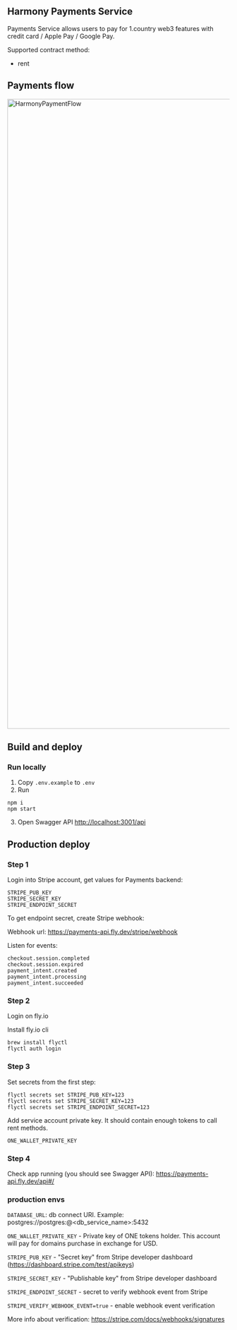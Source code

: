 ## Harmony Payments Service
Payments Service allows users to pay for 1.country web3 features with credit card / Apple Pay / Google Pay.

Supported contract method:
- rent

## Payments flow
<img width="1429" alt="HarmonyPaymentFlow" src="https://user-images.githubusercontent.com/8803471/216304320-79a5dce7-5bd2-4ddb-8653-860f76810163.png">


## Build and deploy
### Run locally
1) Copy `.env.example` to `.env`
2) Run
```shell
npm i
npm start
```
3) Open Swagger API [http://localhost:3001/api](http://localhost:3001/api)

## Production deploy
### Step 1
Login into Stripe account, get values for Payments backend:

```
STRIPE_PUB_KEY
STRIPE_SECRET_KEY
STRIPE_ENDPOINT_SECRET
```

To get endpoint secret, create Stripe webhook:

Webhook url:
https://payments-api.fly.dev/stripe/webhook

Listen for events:
```
checkout.session.completed
checkout.session.expired
payment_intent.created
payment_intent.processing
payment_intent.succeeded
```

### Step 2
Login on fly.io

Install fly.io cli

```
brew install flyctl
flyctl auth login
```

### Step 3
Set secrets from the first step:
```shell
flyctl secrets set STRIPE_PUB_KEY=123
flyctl secrets set STRIPE_SECRET_KEY=123
flyctl secrets set STRIPE_ENDPOINT_SECRET=123
```

Add service account private key.
It should contain enough tokens to call rent methods.
```
ONE_WALLET_PRIVATE_KEY
```

### Step 4
Check app running (you should see Swagger API):
https://payments-api.fly.dev/api#/


### production envs
`DATABASE_URL`: db connect URI. Example: postgres://postgres:@<db_service_name>:5432

`ONE_WALLET_PRIVATE_KEY` - Private key of ONE tokens holder. This account will pay for domains purchase in exchange for USD.

`STRIPE_PUB_KEY` - "Secret key" from Stripe developer dashboard (https://dashboard.stripe.com/test/apikeys)

`STRIPE_SECRET_KEY` - "Publishable key" from Stripe developer dashboard

`STRIPE_ENDPOINT_SECRET` - secret to verify webhook event from Stripe

`STRIPE_VERIFY_WEBHOOK_EVENT=true` - enable webhook event verification

More info about verification: https://stripe.com/docs/webhooks/signatures

